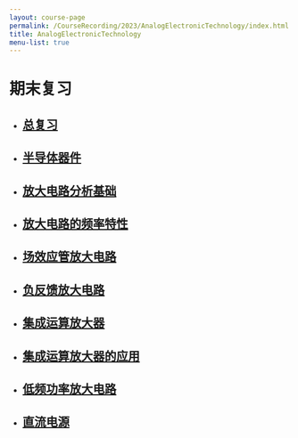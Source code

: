 ```yaml
---
layout: course-page
permalink: /CourseRecording/2023/AnalogElectronicTechnology/index.html
title: AnalogElectronicTechnology
menu-list: true
---
```



# 期末复习

- ## [总复习](https://CRYoushiwo.github.io/CourseRecording/2023/AnalogElectronicTechnology/QA)

- ## [半导体器件](https://CRYoushiwo.github.io/CourseRecording/2023/AnalogElectronicTechnology/Chapter1)

- ## [放大电路分析基础](https://CRYoushiwo.github.io/CourseRecording/2023/AnalogElectronicTechnology/Chapter2)

- ## [放大电路的频率特性](https://CRYoushiwo.github.io/CourseRecording/2023/AnalogElectronicTechnology/Chapter3)

- ## [场效应管放大电路](https://CRYoushiwo.github.io/CourseRecording/2023/AnalogElectronicTechnology/Chapter4)

- ## [负反馈放大电路](https://CRYoushiwo.github.io/CourseRecording/2023/AnalogElectronicTechnology/Chapter5)

- ## [集成运算放大器](https://CRYoushiwo.github.io/CourseRecording/2023/AnalogElectronicTechnology/Chapter6)

- ## [集成运算放大器的应用](https://CRYoushiwo.github.io/CourseRecording/2023/AnalogElectronicTechnology/Chapter7)

- ## [低频功率放大电路](https://CRYoushiwo.github.io/CourseRecording/2023/AnalogElectronicTechnology/Chapter9)

- ## [直流电源](https://CRYoushiwo.github.io/CourseRecording/2023/AnalogElectronicTechnology/Chapter10)